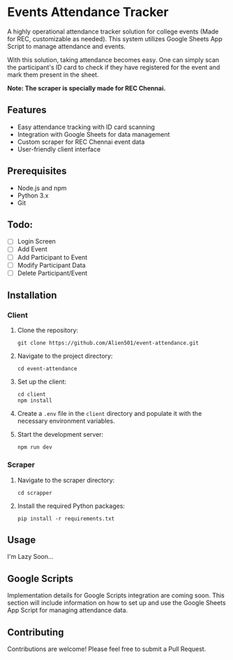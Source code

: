 # Events Attendance Tracker

A highly operational attendance tracker solution for college events (Made for REC, customizable as needed). This system utilizes Google Sheets App Script to manage attendance and events.

With this solution, taking attendance becomes easy. One can simply scan the participant's ID card to check if they have registered for the event and mark them present in the sheet.

**Note: The scraper is specially made for REC Chennai.**

## Features

- Easy attendance tracking with ID card scanning
- Integration with Google Sheets for data management
- Custom scraper for REC Chennai event data
- User-friendly client interface

## Prerequisites

- Node.js and npm
- Python 3.x
- Git

## Todo:
- [ ] Login Screen
- [ ] Add Event
- [ ] Add Participant to Event
- [ ] Modify Participant Data
- [ ] Delete Participant/Event

## Installation

### Client

1. Clone the repository:
   ```
   git clone https://github.com/Alien501/event-attendance.git
   ```

2. Navigate to the project directory:
   ```
   cd event-attendance
   ```

3. Set up the client:
   ```
   cd client
   npm install
   ```

4. Create a `.env` file in the `client` directory and populate it with the necessary environment variables.

5. Start the development server:
   ```
   npm run dev
   ```

### Scraper

1. Navigate to the scraper directory:
   ```
   cd scrapper
   ```

2. Install the required Python packages:
   ```
   pip install -r requirements.txt
   ```

## Usage

I'm Lazy Soon...

## Google Scripts

Implementation details for Google Scripts integration are coming soon. This section will include information on how to set up and use the Google Sheets App Script for managing attendance data.

## Contributing

Contributions are welcome! Please feel free to submit a Pull Request.
